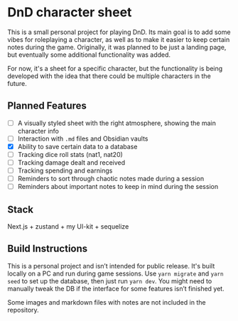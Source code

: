 # DnD character sheet

This is a small personal project for playing DnD. Its main goal is to add some vibes for roleplaying a character, as well as to make it easier to keep certain notes during the game. Originally, it was planned to be just a landing page, but eventually some additional functionality was added.

For now, it's a sheet for a specific character, but the functionality is being developed with the idea that there could be multiple characters in the future.

## Planned Features

- [ ] A visually styled sheet with the right atmosphere, showing the main character info
- [ ] Interaction with `.md` files and Obsidian vaults
- [x] Ability to save certain data to a database
- [ ] Tracking dice roll stats (nat1, nat20)
- [ ] Tracking damage dealt and received
- [ ] Tracking spending and earnings
- [ ] Reminders to sort through chaotic notes made during a session
- [ ] Reminders about important notes to keep in mind during the session

## Stack

Next.js + zustand + my UI-kit + sequelize

## Build Instructions

This is a personal project and isn’t intended for public release. It's built locally on a PC and run during game sessions. Use `yarn migrate` and `yarn seed` to set up the database, then just run `yarn dev`. You might need to manually tweak the DB if the interface for some features isn’t finished yet.

Some images and markdown files with notes are not included in the repository.
